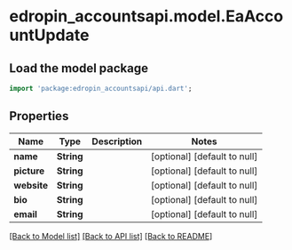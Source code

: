 # edropin_accountsapi.model.EaAccountUpdate

## Load the model package
```dart
import 'package:edropin_accountsapi/api.dart';
```

## Properties
Name | Type | Description | Notes
------------ | ------------- | ------------- | -------------
**name** | **String** |  | [optional] [default to null]
**picture** | **String** |  | [optional] [default to null]
**website** | **String** |  | [optional] [default to null]
**bio** | **String** |  | [optional] [default to null]
**email** | **String** |  | [optional] [default to null]

[[Back to Model list]](../README.md#documentation-for-models) [[Back to API list]](../README.md#documentation-for-api-endpoints) [[Back to README]](../README.md)


